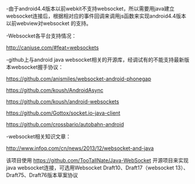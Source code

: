 -由于android4.4版本以前webkit不支持websocket，所以需要用java建立websocket连接后，根据相对应的事件回调来调用js函数来实现android4.4版本以前webview对websocket
的支持。

-Websocket各平台支持情况：

http://caniuse.com/#feat=websockets

-github上与android java websocket相关的开源库，经调试有的不能支持最新版本websocket握手协议：

https://github.com/anismiles/websocket-android-phonegap
 
https://github.com/koush/AndroidAsync

https://github.com/koush/android-websockets

https://github.com/Gottox/socket.io-java-client

https://github.com/crossbario/autobahn-android

-websocket相关知识文章：

http://www.infoq.com/cn/news/2013/12/websocket-and-java

该项目使用 https://github.com/TooTallNate/Java-WebSocket 开源项目来实现java websocket连接，可选用Websocket Draft10、Draft17（websocket 13）、Draft75、Draft76版本草案协议


  
